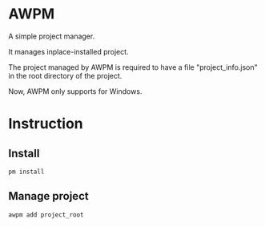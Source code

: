 # AWPM
A simple project manager.

It manages inplace-installed project.

The project managed by AWPM is required to have a file "project_info.json" in the root directory of the project.

Now, AWPM only supports for Windows.

# Instruction

## Install
```
pm install
```

## Manage project
```
awpm add project_root
```


